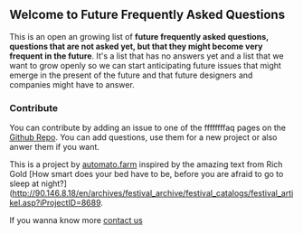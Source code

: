 ## Welcome to Future Frequently Asked Questions

This is an open an growing list of **future frequently asked questions, questions that are not asked yet, but that they might become very frequent in the future**. It's a list that has no answers yet and a list that we want to grow openly so we can start anticipating future issues that might emerge in the present of the future and that future designers and companies might have to answer.

### Contribute

You can contribute by adding an issue to one of the ffffffffaq pages on the [Github Repo](https://github.com/automato-build/ffffffffaq). You can add questions, use them for a new project or also anwer them if you want.

This is a project by [automato.farm](http://automato.farm/) inspired by the amazing text from Rich Gold [How smart does your bed have to be, before you are afraid to go to sleep at night?](http://90.146.8.18/en/archives/festival_archive/festival_catalogs/festival_artikel.asp?iProjectID=8689.

If you wanna know more [contact us](mailto:hi@automato.farm)
